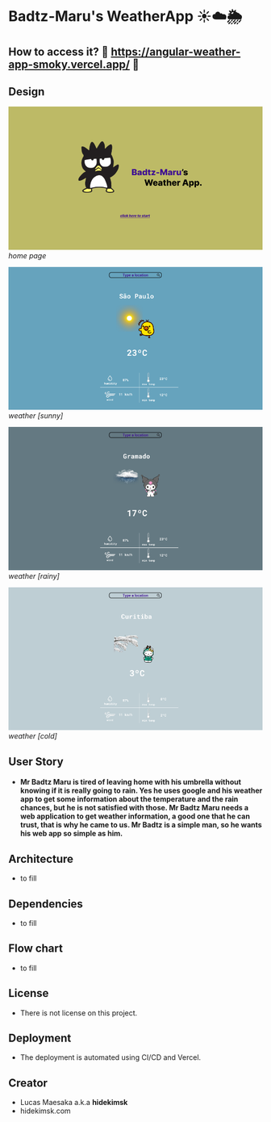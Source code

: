 # Badtz-Maru's WeatherApp ☀️☁️🌦️
## How to access it? 🔗 https://angular-weather-app-smoky.vercel.app/ 🔗
## Design
<img src="docs/home_page.png"></img>
_home page_

<img src="docs/sunny_page.png"></img>
_weather [sunny]_

<img src="docs/rainy_page.png"></img>
_weather [rainy]_

<img src="docs/cold_page.png"></img>
_weather [cold]_

## User Story
- #### Mr Badtz Maru is tired of leaving home with his umbrella without knowing if it is really going to rain. Yes he uses google and his weather app to get some information about the temperature and the rain chances, but he is not satisfied with those. Mr Badtz Maru needs a web application to get weather information, a good one that he can trust, that is why he came to us. Mr Badtz is a simple man, so he wants his web app so simple as him.
## Architecture
- to fill
## Dependencies
- to fill
## Flow chart
- to fill
## License
- There is not license on this project.
## Deployment
- The deployment is automated using CI/CD and Vercel.
## Creator
- Lucas Maesaka a.k.a **hidekimsk**
- hidekimsk.com
